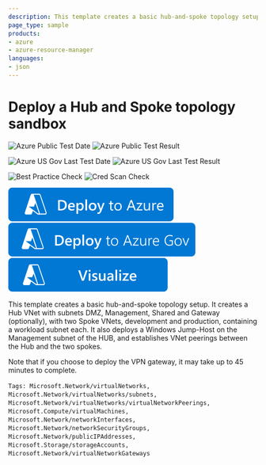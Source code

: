 ```yaml
---
description: This template creates a basic hub-and-spoke topology setup. It creates a Hub VNet with subnets DMZ, Management, Shared and Gateway (optionally), with two Spoke VNets (development and production) containing a workload subnet each. It also deploys a Windows Jump-Host on the Management subnet of the HUB, and establishes VNet peerings between the Hub and the two spokes.
page_type: sample
products:
- azure
- azure-resource-manager
languages:
- json
---
```

# Deploy a Hub and Spoke topology sandbox

![Azure Public Test Date](https://azurequickstartsservice.blob.core.windows.net/badges/demos/hub-and-spoke-sandbox/PublicLastTestDate.svg)
![Azure Public Test Result](https://azurequickstartsservice.blob.core.windows.net/badges/demos/hub-and-spoke-sandbox/PublicDeployment.svg)

![Azure US Gov Last Test Date](https://azurequickstartsservice.blob.core.windows.net/badges/demos/hub-and-spoke-sandbox/FairfaxLastTestDate.svg)
![Azure US Gov Last Test Result](https://azurequickstartsservice.blob.core.windows.net/badges/demos/hub-and-spoke-sandbox/FairfaxDeployment.svg)

![Best Practice Check](https://azurequickstartsservice.blob.core.windows.net/badges/demos/hub-and-spoke-sandbox/BestPracticeResult.svg)
![Cred Scan Check](https://azurequickstartsservice.blob.core.windows.net/badges/demos/hub-and-spoke-sandbox/CredScanResult.svg)

[![Deploy To Azure](https://raw.githubusercontent.com/Azure/azure-quickstart-templates/master/1-CONTRIBUTION-GUIDE/images/deploytoazure.svg?sanitize=true)](https://portal.azure.com/#create/Microsoft.Template/uri/https%3A%2F%2Fraw.githubusercontent.com%2FAzure%2Fazure-quickstart-templates%2Fmaster%2Fdemos%2Fhub-and-spoke-sandbox%2Fazuredeploy.json)
[![Deploy To Azure US Gov](https://raw.githubusercontent.com/Azure/azure-quickstart-templates/master/1-CONTRIBUTION-GUIDE/images/deploytoazuregov.svg?sanitize=true)](https://portal.azure.us/#create/Microsoft.Template/uri/https%3A%2F%2Fraw.githubusercontent.com%2FAzure%2Fazure-quickstart-templates%2Fmaster%2Fdemos%2Fhub-and-spoke-sandbox%2Fazuredeploy.json)
[![Visualize](https://raw.githubusercontent.com/Azure/azure-quickstart-templates/master/1-CONTRIBUTION-GUIDE/images/visualizebutton.svg?sanitize=true)](http://armviz.io/#/?load=https%3A%2F%2Fraw.githubusercontent.com%2FAzure%2Fazure-quickstart-templates%2Fmaster%2Fdemos%2Fhub-and-spoke-sandbox%2Fazuredeploy.json)

This template creates a basic hub-and-spoke topology setup. It creates a Hub VNet with subnets DMZ, Management, Shared and Gateway (optionally), with two Spoke VNets, development and production, containing a workload subnet each. It also deploys a Windows Jump-Host on the Management subnet of the HUB, and establishes VNet peerings between the Hub and the two spokes.

Note that if you choose to deploy the VPN gateway, it may take up to 45 minutes to complete.

`Tags: Microsoft.Network/virtualNetworks, Microsoft.Network/virtualNetworks/subnets, Microsoft.Network/virtualNetworks/virtualNetworkPeerings, Microsoft.Compute/virtualMachines, Microsoft.Network/networkInterfaces, Microsoft.Network/networkSecurityGroups, Microsoft.Network/publicIPAddresses, Microsoft.Storage/storageAccounts, Microsoft.Network/virtualNetworkGateways`
